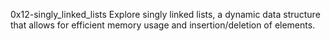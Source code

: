 0x12-singly_linked_lists
Explore singly linked lists, a dynamic data structure that allows for efficient memory usage and insertion/deletion of elements.
